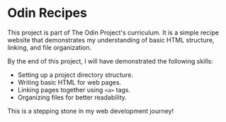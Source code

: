 # Odin Recipes

This project is part of The Odin Project's curriculum. It is a simple recipe website that demonstrates my understanding of basic HTML structure, linking, and file organization.

By the end of this project, I will have demonstrated the following skills:
- Setting up a project directory structure.
- Writing basic HTML for web pages.
- Linking pages together using `<a>` tags.
- Organizing files for better readability.

This is a stepping stone in my web development journey!